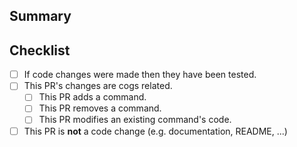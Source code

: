 ## Summary

<!-- What is this pull request for? Does it fix any issues? -->

## Checklist

<!-- Put an x inside [ ] to check it, like so: [x] -->

- [ ] If code changes were made then they have been tested.
- [ ] This PR's changes are cogs related.
  - [ ] This PR adds a command.
  - [ ] This PR removes a command.
  - [ ] This PR modifies an existing command's code.
- [ ] This PR is **not** a code change (e.g. documentation, README, ...)